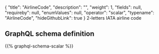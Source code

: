{
  "title": "AirlineCode",
  "description": "",
  "weight": 1,
  "fields": null,
  "requireby": null,
  "enumValues": null,
  "operator": "scalar",
  "typename": "AirlineCode",
  "hideGithubLink": true
}
2-letters IATA airline code
## GraphQL schema definition

{{% graphql-schema-scalar %}}
